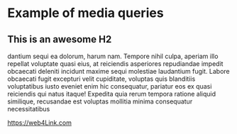 # Example of media queries

## This is an awesome H2

dantium sequi ea dolorum, harum nam. Tempore nihil culpa, aperiam illo repellat voluptate quasi eius,
at reiciendis asperiores repudiandae impedit obcaecati deleniti incidunt maxime sequi molestiae
laudantium fugit. Labore obcaecati fugit excepturi velit cupiditate, voluptas quis blanditiis
voluptatibus iusto eveniet enim hic consequatur, pariatur eos ex quasi reiciendis qui natus itaque!
Expedita quia rerum tempora ratione aliquid similique, recusandae est voluptas mollitia minima consequatur necessitatibus

https://web4Link.com